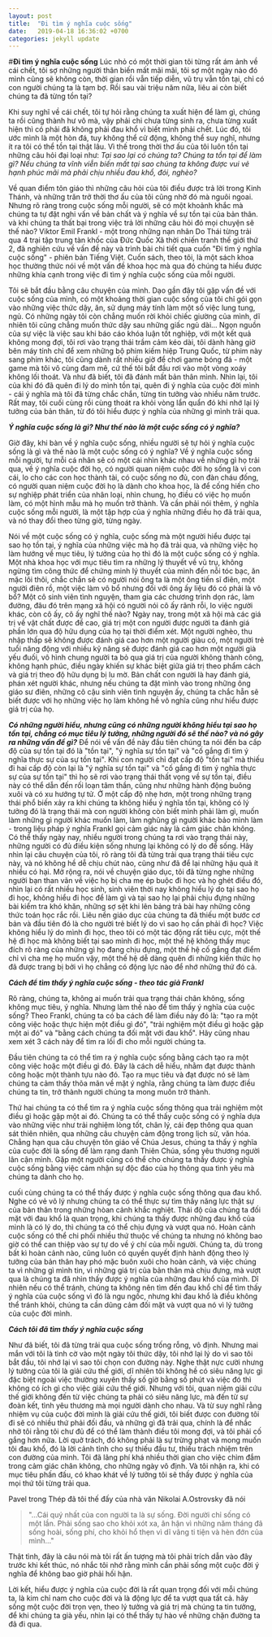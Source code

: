 ```yaml
---
layout: post
title:  "Đi tìm ý nghĩa cuộc sống"
date:   2019-04-18 16:36:02 +0700
categories: jekyll update
---
```


#**Đi tìm ý nghĩa cuộc sống**
Lúc nhỏ có một thời gian tôi từng rất ám ảnh về cái chết, tôi sợ những người thân biến mất mãi mãi, tôi sợ một ngày nào đó mình cũng sẽ không còn, thời gian rồi vẫn tiếp diễn, vũ trụ vẫn tồn tại, chỉ có con người chúng ta là tạm bợ. Rồi sau vài triệu năm nữa, liêu ai còn biết chúng ta đã từng tồn tại?

Khi suy nghĩ về cái chết, tôi tự hỏi rằng chúng ta xuất hiện để làm gì, chúng ta rồi cũng thành hư vô mà, vậy phải chi chưa từng sinh ra, chưa từng xuất hiện thì có phải đã không phải đau khổ vì biết mình phải chết. Lúc đó, tôi ước mình là một hòn đá, tuy không thể cử động, không thể suy nghĩ, nhưng ít ra tôi có thể tồn tại thật lâu. Vì thế trong thời thơ ấu của tôi luôn tồn tại những câu hỏi đại loại như:
_Tại sao lại có chúng ta?_
_Chúng ta tồn tại để làm gì?_
_Nếu chúng ta vĩnh viễn biến mất tại sao chúng ta không được vui vẻ hạnh phúc mãi mà phải chịu nhiều đau khổ, đói, nghèo?_

Về quan điểm tôn giáo thì những câu hỏi của tôi điều được trả lời trong Kinh Thánh, và những trăn trở thời thơ ấu của tôi cũng nhờ đó mà nguôi ngoai. Nhưng rõ ràng trong cuộc sống mỗi người, sẽ có một khoảnh khắc mà chúng ta tự đặt nghi vấn về bản chất và ý nghĩa về sự tồn tại của bản thân. và khi chúng ta thất bại trong việc trả lời những câu hỏi đó mọi chuyện sẽ thế nào? Viktor Emil Frankl - một trong những nạn nhân Do Thái từng trải qua 4 trại tập trung tàn khốc của Đức Quốc Xã thời chiến tranh thế giới thứ 2, đã nghiên cứu về vấn đề này và trình bài chi tiết qua cuốn "Đi tìm ý nghĩa cuộc sống" - phiên bản Tiếng Việt. Cuốn sách, theo tôi, là một sách khoa học thường thức nói về một vấn đề khoa học mà qua đó chúng ta hiểu được những khía cạnh trong việc đi tìm ý nghĩa cuộc sống của mỗi người.

Tôi sẽ bắt đầu bằng câu chuyện của mình. Dạo gần đây tôi gặp vấn đề với cuộc sống của mình, có một khoảng thời gian cuộc sống của tôi chỉ gói gọn vào những việc thức dậy, ăn, sử dụng máy tính làm một số việc lung tung, ngủ. Có những ngày tôi còn chẳng muốn rời khỏi chiếc giường của mình, dĩ nhiên tôi cũng chẳng muốn thức dậy sau những giấc ngủ dài...
Ngọn nguồn của sự việc là việc sau khi báo cáo khóa luận tốt nghiệp, với một kết quả không mong đợi, tôi rơi vào trạng thái trầm cảm kéo dài, tôi dành hàng giờ bên máy tính chỉ để xem những bộ phim kiếm hiệp Trung Quốc, từ phim này sang phim khác, tôi cũng dành rất nhiều giờ để chơi game bóng đá - một game mà tôi vô cùng đam mê, cứ thế tôi bắt đầu rơi vào một vòng xoáy không lối thoát. Và như đã biết, tôi đã đánh mất bản thân mình. Nhìn lại, tôi của khi đó đã quên đi lý do mình tồn tại, quên đi ý nghĩa của cuộc đời mình - cái ý nghĩa mà tôi đã từng chắc chắn, từng tin tưởng vào nhiều năm trước. Rất may, tôi cuối cùng rồi cùng thoát ra khỏi vòng lẩn quẩn đó khi nhớ lại lý tưởng của bản thân, từ đó tôi hiểu được ý nghĩa của những gì mình trải qua.

**_Ý nghĩa cuộc sống là gì? Như thế nào là một cuộc sống có ý nghĩa?_**


Giờ đây, khi bàn về ý nghĩa cuộc sống, nhiều người sẽ tự hỏi ý nghĩa cuộc sống là gì và thế nào là một cuộc sống có ý nghĩa? Về ý nghĩa cuộc sống mỗi người, tự mỗi cá nhân sẽ có một cái nhìn khác nhau về những gì họ trải qua, về ý nghĩa cuộc đời họ, có người quan niệm cuộc đời họ sống là vì con cái, lo cho các con học thành tài, có cuộc sống no đủ, con đàn cháu đống, có người quan niệm cuộc đời họ là dành cho khoa học, là để cống hiến cho sự nghiệp phát triển của nhân loại, nhìn chung, họ điều có việc họ muốn làm, có một hình mẫu mà họ muốn trở thành. Và cần phải nói thêm, ý nghĩa cuộc sống mỗi người, là một tập hợp của ý nghĩa những điều họ đã trải qua, và nó thay đổi theo từng giờ, từng ngày.

Nói về một cuộc sống có ý nghĩa, cuộc sống mà một người hiểu được tại sao họ tồn tại, ý nghĩa của những việc mà họ đã trải qua, và những việc họ làm hướng về mục tiêu, lý tưởng của họ thì đó là một cuộc sống có ý nghĩa. Một nhà khoa học với mục tiêu tìm ra những lý thuyết về vũ trụ, không ngừng tìm công thức để chứng minh lý thuyết của mình đến nỗi tóc bạc, ăn mặc lôi thôi, chắc chắn sẽ có người nói ông ta là một ông tiến sĩ điên, một người điên rồ, một việc làm vô bổ nhưng đối với ông ấy liệu đó có phải là vô bổ? Một cô sinh viên tình nguyện, tham gia các chương trình dọn rác, làm đường, đâu đó trên mạng xã hội có người nói cô ấy rãnh rỗi, lo việc người khác, còn cô ấy, cô ấy nghĩ thế nào?
Ngày nay, trong một xã hội mà các giá trị về vật chất được đề cao, giá trị một con người được người ta đánh giá phần lớn qua độ hữu dụng của họ tại thời điểm xét. Một người nghèo, thu nhập thấp sẽ không được đánh giá cao hơn một người giàu có, một người trẻ tuổi năng động với nhiều kỹ năng sẽ được đánh giá cao hơn một người già yếu đuối, vô hình chung người ta bỏ qua giá trị của người không thành công, không hạnh phúc, điều ngày khiến sự khác biệt giữa giá trị theo phẩm cách và giá trị theo độ hữu dụng bị lu mờ. Bản chất con người là hay đánh giá, phán xét người khác, nhưng nếu chúng ta đặt mình vào trong những ông giáo sư điên, những cô cậu sinh viên tình nguyện ấy, chúng ta chắc hẵn sẽ biết được với họ những việc họ làm không hề vô nghĩa cũng như hiểu được giá trị của họ.

**_Có những người hiểu, nhưng cũng có những người không hiểu tại sao họ tồn tại, chẳng có mục tiêu lý tưởng, những người đó sẽ thế nào? và nó gây ra những vấn đề gì?_**
Để nói về vấn đề này đầu tiên chúng ta nói đến ba cấp độ của sự tồn tại đó là "tồn tại", "ý nghĩa sự tồn tại" và "cố gắng đi tìm ý nghĩa thực sự của sự tồn tại". Khi con người chỉ đạt cấp độ "tồn tại" mà thiếu đi hai cấp độ còn lại là "ý nghĩa sự tồn tại" và "cố gắng đi tìm ý nghĩa thực sự của sự tồn tại" thì họ sẽ rơi vào trạng thái thất vọng về sự tồn tại, điều này có thể dẫn đến rối loạn tâm thần, cũng như những hành động buông xuôi và có xu hướng tự tử. Ở một cấp độ nhẹ hơn, một trong những trạng thái phổ biến xảy ra khi chúng ta không hiểu ý nghĩa tồn tại, không có lý tưởng đó là trạng thái mà con người không còn biết mình phải làm gì, muốn làm những gì người khác muốn làm, làm nghũng gì người khác bảo mình làm - trong liệu pháp ý nghĩa Frankl gọi cảm giác này là cảm giác chân không. Có thể thấy ngày nay, nhiều người trong chúng ta rơi vào trạng thái này, những người có đủ điều kiện sống nhưng lại không có lý do để sống. Hãy nhìn lại câu chuyện của tôi, rõ ràng tôi đã từng trải qua trạng thái tiêu cực này, và nó không hề dễ chịu chút nào, cũng như đã để lại những hậu quả ít nhiều có hại. Mở rộng ra, nói về chuyện giáo dục, tôi đã từng nghe những người bạn than vãn về việc họ bị cha mẹ ép buộc đi học và họ ghét điều đó, nhìn lại có rất nhiều học sinh, sinh viên thời nay không hiểu lý do tại sao họ đi học, không hiểu đi học để làm gì và tại sao họ lại phải chịu đựng những bài kiểm tra khó khăn, những sợ sệt khi lên bảng trả bài hay những công thức toán học rắc rồi. Liêu nền giáo dục của chúng ta đã thiếu một bước cơ bản và đầu tiên đó là cho người trẻ biết lý do vì sao họ cần phải đi học? Việc không hiểu lý do mình đi học, theo tôi có một tác động rất tiêu cực, một thế hệ đi học mà không biết tại sao mình đi học, một thế hệ không thấy mục đích rõ ràng của những gì họ đang chịu đựng, một thế hệ cố gắng đạt điểm chỉ vì cha mẹ họ muốn vậy, một thế hệ dễ dàng quên đi những kiến thức họ đã được trang bị bởi vì họ chẳng có động lực nào để nhớ những thứ đó cả.

**_Cách để tìm thấy ý nghĩa cuộc sống - theo tác giả Frankl_**


Rõ ràng, chúng ta, không ai muốn trải qua trạng thái chân không, sống không mục tiêu, ý nghĩa. Nhưng làm thế nào để tìm thấy ý nghĩa của cuộc sống? Theo Frankl, chúng ta có ba cách để làm điều này đó là: "tạo ra một công việc hoặc thực hiện một điều gì đó", "trải nghiệm một điều gì hoặc gặp một ai đó" và "bằng cách chúng ta đối mặt với đau khổ". Hãy cũng nhau xem xét 3 cách này để tìm ra lối đi cho mỗi người chúng ta.

Đầu tiên chúng ta có thể tìm ra ý nghĩa cuộc sống bằng cách tạo ra một công việc hoặc một điều gì đó. Đây là cách dễ hiểu, nhằm đạt được thành công hoặc một thành tựu nào đó. Tạo ra mục tiêu và đạt được nó sẽ làm chúng ta cảm thấy thõa mãn về mặt ý nghĩa, rằng chúng ta làm được điều chúng ta tin, trở thành người chúng ta mong muốn trở thành.

Thứ hai chúng ta có thể tìm ra ý nghĩa cuộc sống thông qua trải nghiệm một điều gì hoặc gặp một ai đó. Chúng ta có thể thấy cuộc sống có ý nghĩa dựa vào những việc như trải nghiệm lòng tốt, chân lý, cái đẹp thông qua quan sát thiên nhiên, qua những câu chuyện cảm động trong lịch sử, văn hóa. Chẳng hạn qua câu chuyện tôn giáo về Chúa Jesus, chúng ta thấy ý nghĩa của cuộc đời là sống để làm rạng danh Thiên Chúa, sống yêu thương người lân cận mình. Gặp một người cũng có thể  cho chúng ta thấy được ý nghĩa cuộc sống bằng việc cảm nhận sự độc đáo của họ thông qua tình yêu mà chúng ta dành cho họ.

cuối cùng chúng ta có thể thấy được ý nghĩa cuộc sống thông qua đau khổ. Nghe có vẻ vô lý nhưng chúng ta có thể thực sự tìm thấy năng lực thật sự của bản thân trong những hòan cảnh khắc nghiệt. Thái độ của chúng ta đối mặt với đau khổ là quan trọng, khi chúng ta thấy được những đau khổ của mình là có lý do, thì chúng ta có thể chịu đựng và vượt qua nó. Hoàn cảnh cuộc sống có thể chi phối nhiều thứ thuộc về chúng ta nhưng nó không bao giờ có thể can thiệp vào sự tự do về ý chí của mỗi người. Chúng ta, dù trong bất kì hoàn cảnh nào, cũng luôn có quyền quyết định hành động theo lý tưởng của bản thân hay phó mặc buôn xuôi cho hoàn cảnh, và việc chúng ta vì những gì mình tin, vì những giá trị của bản thân mà chịu đựng, mà vượt qua là chúng ta đã nhìn thấy được ý nghĩa của những đau khổ của mình. Dĩ nhiên nếu có thể tránh, chúng ta không nên tìm đến đau khổ chỉ để tìm thấy ý nghĩa của cuộc sống vì đó là ngu ngốc, nhưng khi đau khổ là điều không thể tránh khỏi, chúng ta cần dũng cảm đối mặt và vượt qua nó vì lý tưởng của cuộc đời mình.

**_Cách tôi đã tìm thấy ý nghĩa cuộc sống_**


Như đã biết, tôi đã từng trải qua cuộc sống trống rỗng, vô định. Nhưng mai mắn với tôi là tình cờ vào một ngày tôi thức dậy, tôi nhớ lại lý do vì sao tôi bắt đầu, tôi nhớ lại vì sao tôi chọn con đường này. Nghe thật nực cười nhưng lý tưởng của tôi là giải cứu thế giới, dĩ nhiên tôi không hề có siêu năng lực gì đặc biệt ngoài việc thường xuyên thấy số giờ bằng số phút và việc đó thì không có ích gì cho việc giải cứu thế giới. Nhưng với tôi, quan niệm giải cứu thế giới không đến từ việc chúng ta phải có siêu năng lực, mà đến từ sự đoàn kết, tình yêu thương mà mọi người dành cho nhau. Và từ suy nghĩ rằng nhiệm vụ của cuộc đời mình là giải cứu thế giới, tôi biết được con đường tôi đi sẽ có nhiều thứ phải đối đầu, và những gì đã trải qua, chính là để nhắc nhở tôi rằng tôi chư đủ để có thể làm thành điều tôi mong đợi, và tôi phải cố gắng hơn nữa. Lời quở trách, đó không phải là sự trừng phạt và mong muốn tôi đau khổ, đó là lời cảnh tỉnh cho sự thiếu đầu tư, thiếu trách nhiệm trên con đường của mình. Tôi đã lãng phí khá nhiều thời gian cho việc chìm đắm trong cảm giác chân không, cho những ngày vô định. Và tôi nhận ra, khi có mục tiêu phấn đấu, có khao khát về lý tưởng tôi sẽ thấy được ý nghĩa của mọi thứ tôi từng trải qua.

Pavel trong Thép đã tôi thế đấy của nhà văn Nikolai A.Ostrovsky đã nói
>"...Cái quý nhất của con người ta là sự sống. Đời người chỉ sống có một lần. Phải sống sao cho khỏi xót xa, ân hận vì những năm tháng đã sống hoài, sống phí, cho khỏi hổ thẹn vì dĩ vãng ti tiện và hèn đớn của mình..."

Thật tình, đây là câu nói mà tôi rất ấn tượng mà tôi phải trích dẫn vào đây trước khi kết thúc, nó nhắc tôi nhớ rằng mình cần phải sống một cuộc đời ý nghĩa để không bao giờ phải hối hận.

Lời kết, hiểu được ý nghĩa của cuộc đời là rất quan trọng đối với mỗi chúng ta, là kim chỉ nam cho cuộc đời và là động lực để ta vượt qua tất cả. hãy sống một cuộc đời trọn vẹn, theo lý tưởng và giá trị mà chúng ta tin tưởng, để khi chúng ta già yếu, nhìn lại có thể thấy tự hào về những chặn đường ta đã đi qua. 
